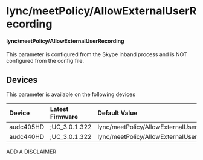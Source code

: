 ﻿---
description: lync/meetPolicy/AllowExternalUserRecording
search:
    keywords: ['lync','meetPolicy','AllowExternalUserRecording']
---

# lync/meetPolicy/AllowExternalUserRecording

#### lync/meetPolicy/AllowExternalUserRecording

This parameter is configured from the Skype inband process and is NOT configured from the config file.



## Devices
This parameter is available on the following devices

| Device | Latest Firmware | Default Value |
|:---|:---|:---|
| audc405HD | ;UC_3.0.1.322 | lync/meetPolicy/AllowExternalUserRecording=0 
| audc440HD | ;UC_3.0.1.322 | lync/meetPolicy/AllowExternalUserRecording=0 

ADD A DISCLAIMER
